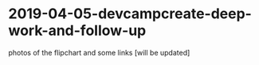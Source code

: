 # 2019-04-05-devcampcreate-deep-work-and-follow-up
photos of the flipchart and some links
[will be updated]
